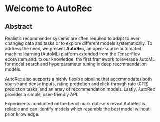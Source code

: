 # Welcome to AutoRec

## Abstract

Realistic recommender systems are often required to adapt to ever-changing
data and tasks or to explore different models systematically.
To address the need, we present **AutoRec**, an open-source automated machine
learning (AutoML) platform extended from the TensorFlow ecosystem and, to our
knowledge, the first framework to leverage AutoML for model search and
hyperparameter tuning in deep recommendation models.

AutoRec also supports a highly flexible pipeline that accommodates both sparse
and dense inputs, rating prediction and click-through rate (CTR) prediction
tasks, and an array of recommendation models.
Lastly, AutoRec provides a simple, user-friendly API.

Experiments conducted on the benchmark datasets reveal AutoRec is reliable and
can identify models which resemble the best model without prior knowledge.

